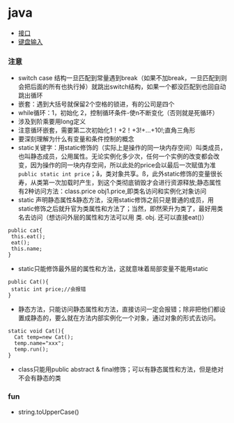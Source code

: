 # java
- [接口](https://github.com/ScottXiong/java/blob/master/files/interface.md)
- [键盘输入](https://github.com/ScottXiong/java/blob/master/files/tap.md)
### 注意
- switch case 结构一旦匹配到常量遇到break（如果不加break，一旦匹配到则会把后面的所有也执行掉）就跳出switch结构，如果一个都没匹配到也回自动跳出循环
- 嵌套：遇到大括号就保留2个空格的锁进，有的公司是四个
- while循环：1，初始化 2，控制循环条件-使n不断变化（否则就是死循环）
- 涉及到阶乘要用long定义
- 注意循环嵌套，需要第二次初始化1！+2！+3!+...+10!;直角三角形
- 要深刻理解为什么有变量和条件控制的概念
- static关键字：用static修饰的（实际上是操作的同一块内存空间）叫类成员，也叫静态成员，公用属性。无论实例化多少次，任何一个实例的改变都会改变，因为操作的同一块内存空间，所以此处的price会以最后一次赋值为准`public static int price`；å，类对象共享。ß，此外static修饰的变量很长寿，从类第一次加载时产生，到这个类彻底销毁才会进行资源释放;静态属性有2种访问方法：class.price obj1.price,即类名访问和实例化对象访问
- static 声明静态属性&静态方法，没用static修饰之前只是普通的成员，用static修饰之后就升官为类属性和方法了；当然，即然荣升为类了，最好用类名去访问（想访问外层的属性和方法可以用 类. obj. 还可以直接eat()）
```
public cat{
 this.eat();
 eat();
 this.name;
}
```
- static只能修饰最外层的属性和方法，这就意味着局部变量不能用static
```
public Cat(){
 static int price;//会报错
}
```
- 静态方法，只能访问静态属性和方法，直接访问一定会报错；除非把他们都设置成静态的，要么就在方法内部实例化一个对象，通过对象的形式去访问。
```
static void Cat(){
  Cat temp=new Cat();
  temp.name="xxx";
  temp.run();
}
```
- class只能用public abstract & final修饰；可以有静态属性和方法，但是绝对不会有静态的类

### fun
- string.toUpperCase()
